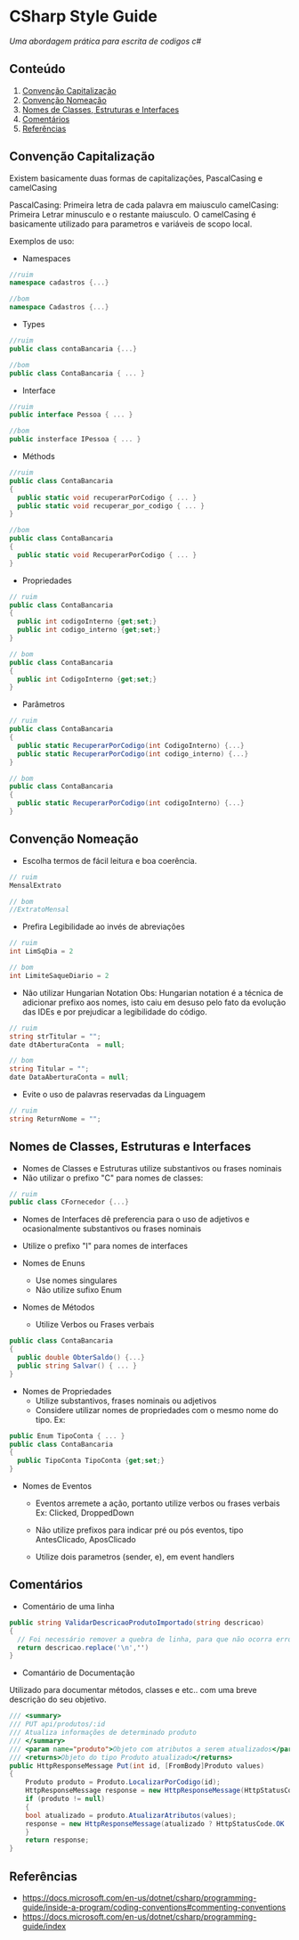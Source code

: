 # CSharp Style Guide
*Uma abordagem prática para escrita de codigos c#*

## Conteúdo

1. [Convenção Capitalização](#convenção-capitalização)
1. [Convenção Nomeação](#convenção-nomeação)
1. [Nomes de Classes, Estruturas e Interfaces](#nomes-de-classes,-estruturas-e-interfaces)
1. [Comentários](#comentários)
1. [Referências](#referências)

## Convenção Capitalização

Existem basicamente duas formas de capitalizações, PascalCasing e camelCasing

PascalCasing: Primeira letra de cada palavra em maiusculo
camelCasing: Primeira Letrar minusculo e o restante maiusculo. O camelCasing é basicamente utilizado para parametros e variáveis de scopo local.

Exemplos de uso:
- Namespaces
```c#
//ruim
namespace cadastros {...}

//bom 
namespace Cadastros {...}
```
- Types
```c#
//ruim 
public class contaBancaria {...}

//bom 
public class ContaBancaria { ... }
```
- Interface
```c#
//ruim
public interface Pessoa { ... }

//bom 
public insterface IPessoa { ... }
```

- Méthods
```c#
//ruim 
public class ContaBancaria 
{
  public static void recuperarPorCodigo { ... }
  public static void recuperar_por_codigo { ... }
}

//bom 
public class ContaBancaria 
{
  public static void RecuperarPorCodigo { ... }
}
```

- Propriedades 
```c#
// ruim
public class ContaBancaria 
{
  public int codigoInterno {get;set;}
  public int codigo_interno {get;set;}
}

// bom
public class ContaBancaria 
{
  public int CodigoInterno {get;set;}
}
```

- Parâmetros 
```c#
// ruim
public class ContaBancaria
{
  public static RecuperarPorCodigo(int CodigoInterno) {...}
  public static RecuperarPorCodigo(int codigo_interno) {...}
}

// bom
public class ContaBancaria
{
  public static RecuperarPorCodigo(int codigoInterno) {...}
}
```

## Convenção Nomeação

- Escolha termos de fácil leitura e boa coerência.

```c#
// ruim 
MensalExtrato

// bom
//ExtratoMensal
```

- Prefira Legibilidade ao invés de abreviações
```c#
// ruim 
int LimSqDia = 2

// bom 
int LimiteSaqueDiario = 2
```

- Não utilizar Hungarian Notation
Obs: Hungarian notation é a técnica de adicionar prefixo aos nomes, isto caiu em desuso pelo fato da evolução das IDEs e por prejudicar a legibilidade do código.

```c#
// ruim 
string strTitular = "";
date dtAberturaConta  = null;

// bom
string Titular = "";
date DataAberturaConta = null;
```

- Evite o uso de palavras reservadas da Linguagem
```c#
// ruim
string ReturnNome = "";
```
## Nomes de Classes, Estruturas e Interfaces

- Nomes de Classes e Estruturas utilize substantivos ou frases nominais 
- Não utilizar o prefixo "C" para nomes de classes:

```c#
// ruim
public class CFornecedor {...}

```
- Nomes de Interfaces dê preferencia para o uso de adjetivos e ocasionalmente substantivos ou frases nominais 
- Utilize o prefixo "I" para nomes de interfaces
- Nomes de Enuns
	* Use nomes singulares
	* Não utilize sufixo Enum

- Nomes de Métodos
	* Utilize Verbos ou Frases verbais

```c#
public class ContaBancaria 
{
  public double ObterSaldo() {...}
  public string Salvar() { ... }
}
```

- Nomes de Propriedades
	* Utilize substantivos, frases nominais ou adjetivos
	* Considere utilizar nomes de propriedades com o mesmo nome do tipo. Ex:
```c#
public Enum TipoConta { ... }
public class ContaBancaria 
{
  public TipoConta TipoConta {get;set;}
}
```

- Nomes de Eventos
	* Eventos arremete a ação, portanto utilize verbos ou frases verbais
		Ex: Clicked, DroppedDown

	* Não utilize prefixos para indicar pré ou pós eventos, tipo AntesClicado, AposClicado
	* Utilize dois parametros (sender, e), em event handlers

## Comentários
- Comentário de uma linha
```c#
public string ValidarDescricaoProdutoImportado(string descricao)
{
  // Foi necessário remover a quebra de linha, para que não ocorra erro ao Exportar Carga de produtos para o PDV 	
  return descricao.replace('\n','')
}
```

- Comantário de Documentação

Utilizado para documentar métodos, classes e etc.. com uma breve descrição do seu objetivo.
```c#
/// <summary>
/// PUT api/produtos/:id
/// Atualiza informações de determinado produto 
/// </summary>
/// <param name="produto">Objeto com atributos a serem atualizados</param>
/// <returns>Objeto do tipo Produto atualizado</returns>
public HttpResponseMessage Put(int id, [FromBody]Produto values)
{
    Produto produto = Produto.LocalizarPorCodigo(id);
    HttpResponseMessage response = new HttpResponseMessage(HttpStatusCode.NotFound);
    if (produto != null)
    {
	bool atualizado = produto.AtualizarAtributos(values);
	response = new HttpResponseMessage(atualizado ? HttpStatusCode.OK : HttpStatusCode.NotModified);
    }
    return response;
}
```

## Referências
* https://docs.microsoft.com/en-us/dotnet/csharp/programming-guide/inside-a-program/coding-conventions#commenting-conventions
* https://docs.microsoft.com/en-us/dotnet/csharp/programming-guide/index

